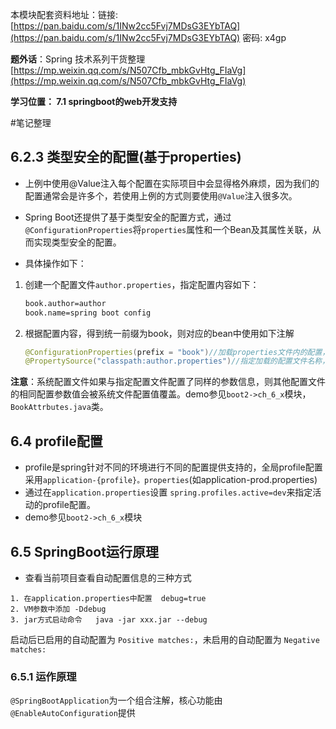 本模块配套资料地址：链接: [https://pan.baidu.com/s/1INw2cc5Fvj7MDsG3EYbTAQ](https://pan.baidu.com/s/1INw2cc5Fvj7MDsG3EYbTAQ) 密码: x4gp

**题外话**：Spring 技术系列干货整理 [https://mp.weixin.qq.com/s/N507Cfb_mbkGvHtg_FIaVg](https://mp.weixin.qq.com/s/N507Cfb_mbkGvHtg_FIaVg)

**学习位置： 7.1 springboot的web开发支持**

#笔记整理

## 6.2.3 类型安全的配置(基于properties)
 * 上例中使用@Value注入每个配置在实际项目中会显得格外麻烦，因为我们的配置通常会是许多个，若使用上例的方式则要使用`@Value`注入很多次。
 * Spring Boot还提供了基于类型安全的配置方式，通过`@ConfigurationProperties`将`properties`属性和一个Bean及其属性关联，从而实现类型安全的配置。

 * 具体操作如下：
  1. 创建一个配置文件`author.properties`，指定配置内容如下：
  
     ```bash
     book.author=author
     book.name=spring boot config
     ```
  2. 根据配置内容，得到统一前缀为book，则对应的bean中使用如下注解

     ```java
     @ConfigurationProperties(prefix = "book")//加载properties文件内的配置，prefix指定配置的前缀
     @PropertySource("classpath:author.properties")//指定加载的配置文件名称，如果是在 application.properties 或者application.yml 中配置，则无需该注解进行加载。
     ```
  **注意**：系统配置文件如果与指定配置文件配置了同样的参数信息，则其他配置文件的相同配置参数值会被系统文件配置值覆盖。demo参见`boot2->ch_6_x`模块，`BookAttrbutes.java`类。
  
## 6.4 profile配置

 * profile是spring针对不同的环境进行不同的配置提供支持的，全局profile配置采用`application-{profile}。properties`(如application-prod.properties)
 * 通过在`application.properties`设置 `spring.profiles.active=dev`来指定活动的profile配置。
 * demo参见`boot2->ch_6_x`模块

 
## 6.5 SpringBoot运行原理

* 查看当前项目查看自动配置信息的三种方式
 
 ```
 1. 在application.properties中配置  debug=true
 2. VM参数中添加 -Ddebug
 3. jar方式启动命令   java -jar xxx.jar --debug
 ```
 
 启动后已启用的自动配置为 `Positive matches:`，未启用的自动配置为 `Negative matches:`
 
 ### 6.5.1 运作原理
 `@SpringBootApplication`为一个组合注解，核心功能由`@EnableAutoConfiguration`提供